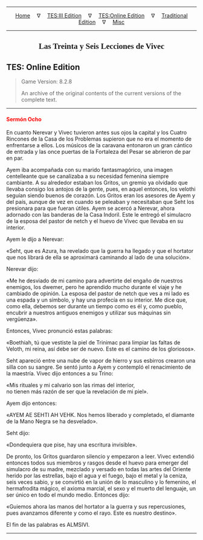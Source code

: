 
---

<!-- Jekyll Page Links -->

<center>
<a href="../../../../index.html">Home</a>
&emsp;&nabla;&emsp;
<a href="../../../index-tes3.html">TES:III Edition</a>
&emsp;&nabla;&emsp;
<a href="../../../index-teso.html">TES:Online Edition</a>
&emsp;&nabla;&emsp;
<a href="../../../index-traditional.html">Traditional Edition</a>
&emsp;&nabla;&emsp;
<a href="../../../index-misc.html">Misc</a>
</center>

<!-- Markdown Body Below: -->

---

<center>
<h2><span style="font-family:Georgia">Las Treinta y Seis Lecciones de Vivec</span></h2>
</center>

## TES: Online Edition

> Game Version: 8.2.8
>
> An archive of the original contents of the current versions of the complete text.

---

#### <span style="color:red">Sermón Ocho</span>

En cuanto Nerevar y Vivec tuvieron antes sus ojos la capital y los Cuatro Rincones de la Casa de los Problemas supieron que no era el momento de enfrentarse a ellos. Los músicos de la caravana entonaron un gran cántico de entrada y las once puertas de la Fortaleza del Pesar se abrieron de par en par.

Ayem iba acompañada con su marido fantasmagórico, una imagen centelleante que se canalizaba a su necesidad femenina siempre cambiante. A su alrededor estaban los Gritos, un gremio ya olvidado que llevaba consigo los antojos de la gente, pues, en aquel entonces, los velothi seguían siendo buenos de corazón. Los Gritos eran los asesores de Ayem y del país, aunque de vez en cuando se peleaban y necesitaban que Seht los presionara para que fueran útiles. Ayem se acercó a Nerevar, ahora adornado con las banderas de la Casa Indoril. Este le entregó el simulacro de la esposa del pastor de netch y el huevo de Vivec que llevaba en su interior.

Ayem le dijo a Nerevar:

«Seht, que es Azura, ha revelado que la guerra ha llegado y que el hortator que nos librará de ella se aproximará caminando al lado de una solución».

Nerevar dijo:

«Me he desviado de mi camino para advertirte del engaño de nuestros enemigos, los dwemer, pero he aprendido mucho durante el viaje y he cambiado de opinión. La esposa del pastor de netch que ves a mi lado es una espada y un símbolo, y hay una profecía en su interior. Me dice que, como ella, debemos ser durante un tiempo como es él y, como pueblo, encubrir a nuestros antiguos enemigos y utilizar sus máquinas sin vergüenza».

Entonces, Vivec pronunció estas palabras:

«Boethiah, tú que vestiste la piel de Trinimac para limpiar las faltas de Veloth, mi reina, así debe ser de nuevo. Este es el camino de los gloriosos».

Seht apareció entre una nube de vapor de hierro y sus esbirros crearon una silla con su sangre. Se sentó junto a Ayem y contempló el renacimiento de la maestría. Vivec dijo entonces a su Trino:

«Mis rituales y mi calvario son las rimas del interior,\
no tienen más razón de ser que la revelación de mi piel».

Ayem dijo entonces:

«AYEM AE SEHTI AH VEHK. Nos hemos liberado y completado, el diamante de la Mano Negra se ha desvelado».

Seht dijo:

«Dondequiera que pise, hay una escritura invisible».

De pronto, los Gritos guardaron silencio y empezaron a leer. Vivec extendió entonces todos sus miembros y rasgos desde el huevo para emerger del simulacro de su madre, mezclado y versado en todas las artes del Oriente herido por las estrellas, bajo el agua y el fuego, bajo el metal y la ceniza, seis veces sabio, y se convirtió en la unión de lo masculino y lo femenino, el hermafrodita mágico, el axioma marcial, el sexo y el muerto del lenguaje, un ser único en todo el mundo medio. Entonces dijo:

«Guiemos ahora las manos del hortator a la guerra y sus repercusiones, pues avanzamos diferente y como el rayo. Este es nuestro destino».

El fin de las palabras es ALMSIVI.

---
